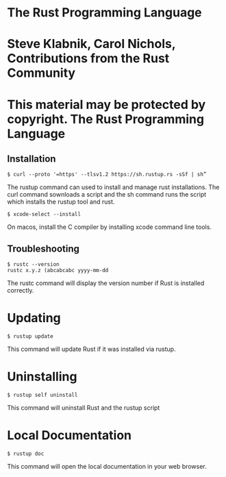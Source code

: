 # The Rust Programming Language
# Steve Klabnik, Carol Nichols, Contributions from the Rust Community
# This material may be protected by copyright. The Rust Programming Language

##  Installation
```console
$ curl --proto '=https' --tlsv1.2 https://sh.rustup.rs -sSf | sh”

```
The rustup command can used to install and manage rust installations.
The curl command sownloads a script and the sh command runs the script which installs the rustup tool and rust.


```console
$ xcode-select --install
```
On macos, install the C compiler by installing xcode command line tools.


## Troubleshooting
```console
$ rustc --version
rustc x.y.z (abcabcabc yyyy-mm-dd
```
The rustc command will display the version number if Rust is installed correctly.

# Updating
```console
$ rustup update
```
This command will update Rust if it was installed via rustup.

# Uninstalling
```console
$ rustup self uninstall
```
This command will uninstall Rust and the rustup script

# Local Documentation
```console
$ rustup doc
```
This command will open the local documentation in your web browser.


